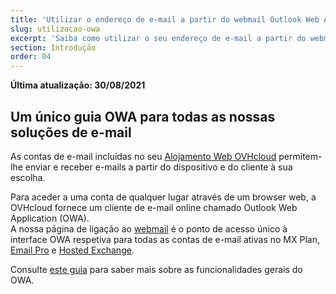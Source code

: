 ```yaml
---
title: 'Utilizar o endereço de e-mail a partir do webmail Outlook Web Access (OWA)'
slug: utilizacao-owa
excerpt: 'Saiba como utilizar o seu endereço de e-mail a partir do webmail OWA'
section: Introdução
order: 04
---
```


**Última atualização: 30/08/2021**

## Um único guia OWA para todas as nossas soluções de e-mail

As contas de e-mail incluídas no seu [Alojamento Web OVHcloud](https://www.ovhcloud.com/pt/web-hosting/) permitem-lhe enviar e receber e-mails a partir do dispositivo e do cliente à sua escolha.

Para aceder a uma conta de qualquer lugar através de um browser web, a OVHcloud fornece um cliente de e-mail online chamado Outlook Web Application (OWA).
<br>A nossa página de ligação ao [webmail](https://www.ovh.pt/mail/) é o ponto de acesso único à interface OWA respetiva para todas as contas de e-mail ativas no MX Plan, [Email Pro](https://www.ovhcloud.com/pt/emails/email-pro/) e [Hosted Exchange](https://www.ovhcloud.com/pt/emails/hosted-exchange/).

Consulte [este guia](https://docs.ovh.com/pt/microsoft-collaborative-solutions/exchange_2016_guia_de_utilizacao_do_outlook_web_app/) para saber mais sobre as funcionalidades gerais do OWA.
